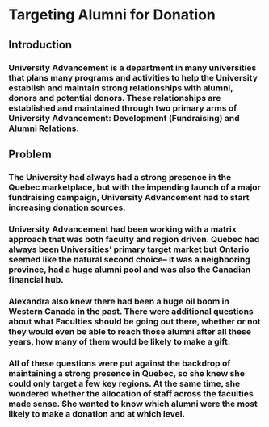 # Targeting Alumni for Donation

## Introduction 

### University Advancement is a department in many universities that plans many programs and activities to help the University establish and maintain strong relationships with alumni, donors and potential donors. These relationships are established and maintained through two primary arms of University Advancement: Development (Fundraising) and Alumni Relations.


## Problem

### The University had always had a strong presence in the Quebec marketplace, but with the impending launch of a major fundraising campaign, University Advancement had to start increasing donation sources.

### University Advancement had been working with a matrix approach that was both faculty and region driven. Quebec had always been Universities’ primary target market but Ontario seemed like the natural second choice– it was a neighboring province, had a huge alumni pool and was also the Canadian financial hub. 

### Alexandra also knew there had been a huge oil boom in Western Canada in the past. There were additional questions about what Faculties should be going out there, whether or not they would even be able to reach those alumni after all these years, how many of them would be likely to make a gift. 

### All of these questions were put against the backdrop of maintaining a strong presence in Quebec, so she knew she could only target a few key regions. At the same time, she wondered whether the allocation of staff across the faculties made sense. She wanted to know which alumni were the most likely to make a donation and at which level. 
